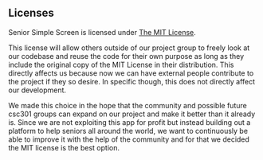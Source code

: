 ## Licenses 

 Senior Simple Screen is licensed under [The MIT License](LICENSE).

 This license will allow others outside of our project group to freely look at our codebase and reuse the code for their own
 purpose as long as they include the original copy of the MIT License in their distribution. This directly affects us because now we can have external people contribute to the project if they so desire. In specific though, this does not directly affect our development. 

 We made this choice in the hope that the community and possible future csc301 groups can expand on our project and make it
 better than it already is. Since we are not exploiting this app for profit but instead building out a platform to help
 seniors all around the world, we want to continuously be able to improve it with the help of the community and for that
 we decided the MIT license is the best option. 
